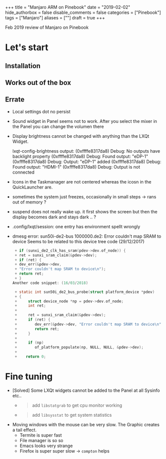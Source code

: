 +++
title = "Manjaro ARM on Pinebook"
date = "2019-02-02"
hide_authorbox = false
disable_comments = false
categories = ["Pinebook"]
tags = ["Manjaro"]
aliases = [""]
draft = true
+++

Feb 2019 review of Manjaro on Pinebook

<!--more-->



# Let's start

## Installation

## Works out of the box

## Errate

- Local settings dot no persist
- Sound widget in Panel seems not to work. After you select the mixer in the Panel  you can change the volumen there
- Display brightness cannot be changed with anything than the LXQt Widget.

  lxqt-config-brightness output:
     (0xffffe8317da8) Debug: No outputs have backlight property
     (0xffffe8317da8) Debug: Found output: "eDP-1"
     (0xffffe8317da8) Debug: Output: "eDP-1" added
     (0xffffe8317da8) Debug: Found output: "HDMI-1"
     (0xffffe8317da8) Debug: Output is not connected

- Icons in the Taskmanager are not centered whereas the icosn in the QuickLauncher are.
- sometimes the system just freezes, occasionally in small steps -> rans out of memory ?
- suspend does not really wake up. it first shows the screen but then the display becomes dark and stays dark .. ?
- .config/lxqt/session: one entry has environment spellt wrongly
- dmesg error: sun50i-de2-bus 1000000.de2: Error couldn't map SRAM to device
  Seems to be related to this device tree code (29/12/2017)
  ``` C
   + if (sunxi_de2_clk_has_sram(pdev->dev.of_node)) {
   + ret = sunxi_sram_claim(&pdev->dev);
   + if (ret) {
   + dev_err(&pdev->dev,
   + "Error couldn't map SRAM to device\n");
   + return ret;
   + }
  Another code snippet: (16/03/2018)
  ```
  
  ``` C
   + static int sun50i_de2_bus_probe(struct platform_device *pdev)
   + {
   +	 struct device_node *np = pdev->dev.of_node;
   +	 int ret;
   +
   +	 ret = sunxi_sram_claim(&pdev->dev);
   +	 if (ret) {
   +		dev_err(&pdev->dev, "Error couldn't map SRAM to device\n");
   +		return ret;
   +	 }
   +
   +	 if (np) 
   +		of_platform_populate(np, NULL, NULL, &pdev->dev);
   +
   + 	return 0;
  ```

# Fine tuning
- [Solved] Some LXQt widgets cannot be added to the Panel at all Sysinfo etc..
	- > add `libstatgrab` to get cpu monitor working
	- > add `libsysstat` to get system statistics
- Moving windows with the mouse can be very slow. The Graphic creates a tail effect.
  - Termite is super fast
  - File manager is so so
  - Emacs looks very strange
  - Firefox is super super slow
	-> `compton` helps
	